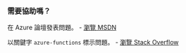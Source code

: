 ### 需要協助嗎？

在 Azure 論壇發表問題。 - [瀏覽 MSDN](http://go.microsoft.com/fwlink/?LinkId=780719)

以關鍵字 `azure-functions` 標示問題。 - [瀏覽 Stack Overflow](http://stackoverflow.com/questions/tagged/azure-functions)

<!---HONumber=AcomDC_0406_2016-->